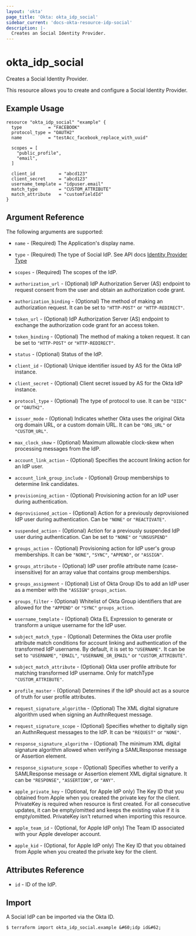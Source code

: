 ```yaml
---
layout: 'okta'
page_title: 'Okta: okta_idp_social'
sidebar_current: 'docs-okta-resource-idp-social'
description: |-
  Creates an Social Identity Provider.
---
```


# okta_idp_social

Creates a Social Identity Provider.

This resource allows you to create and configure a Social Identity Provider.

## Example Usage

```hcl
resource "okta_idp_social" "example" {
  type          = "FACEBOOK"
  protocol_type = "OAUTH2"
  name          = "testAcc_facebook_replace_with_uuid"

  scopes = [
    "public_profile",
    "email",
  ]

  client_id         = "abcd123"
  client_secret     = "abcd123"
  username_template = "idpuser.email"
  match_type        = "CUSTOM_ATTRIBUTE"
  match_attribute   = "customfieldId"
}
```

## Argument Reference

The following arguments are supported:

- `name` - (Required) The Application's display name.

- `type` - (Required) The type of Social IdP. See API docs [Identity Provider Type](https://developer.okta.com/docs/reference/api/idps/#identity-provider-type)

- `scopes` - (Required) The scopes of the IdP.

- `authorization_url` - (Optional) IdP Authorization Server (AS) endpoint to request consent from the user and obtain an authorization code grant.

- `authorization_binding` - (Optional) The method of making an authorization request. It can be set to `"HTTP-POST"` or `"HTTP-REDIRECT"`.

- `token_url` - (Optional) IdP Authorization Server (AS) endpoint to exchange the authorization code grant for an access token.

- `token_binding` - (Optional) The method of making a token request. It can be set to `"HTTP-POST"` or `"HTTP-REDIRECT"`.

- `status` - (Optional) Status of the IdP.

- `client_id` - (Optional) Unique identifier issued by AS for the Okta IdP instance.

- `client_secret` - (Optional) Client secret issued by AS for the Okta IdP instance.

- `protocol_type` - (Optional) The type of protocol to use. It can be `"OIDC"` or `"OAUTH2"`.

- `issuer_mode` - (Optional) Indicates whether Okta uses the original Okta org domain URL, or a custom domain URL. It can be `"ORG_URL"` or `"CUSTOM_URL"`.

- `max_clock_skew` - (Optional) Maximum allowable clock-skew when processing messages from the IdP.

- `account_link_action` - (Optional) Specifies the account linking action for an IdP user.

- `account_link_group_include` - (Optional) Group memberships to determine link candidates.

- `provisioning_action` - (Optional) Provisioning action for an IdP user during authentication.

- `deprovisioned_action` - (Optional) Action for a previously deprovisioned IdP user during authentication. Can be `"NONE"` or `"REACTIVATE"`.

- `suspended_action` - (Optional) Action for a previously suspended IdP user during authentication. Can be set to `"NONE"` or `"UNSUSPEND"`

- `groups_action` - (Optional) Provisioning action for IdP user's group memberships. It can be `"NONE"`, `"SYNC"`, `"APPEND"`, or `"ASSIGN"`.

- `groups_attribute` - (Optional) IdP user profile attribute name (case-insensitive) for an array value that contains group memberships.

- `groups_assignment` - (Optional) List of Okta Group IDs to add an IdP user as a member with the `"ASSIGN"` `groups_action`.

- `groups_filter` - (Optional) Whitelist of Okta Group identifiers that are allowed for the `"APPEND"` or `"SYNC"` `groups_action`.

- `username_template` - (Optional) Okta EL Expression to generate or transform a unique username for the IdP user.

- `subject_match_type` - (Optional) Determines the Okta user profile attribute match conditions for account linking and authentication of the transformed IdP username. By default, it is set to `"USERNAME"`. It can be set to `"USERNAME"`, `"EMAIL"`, `"USERNAME_OR_EMAIL"` or `"CUSTOM_ATTRIBUTE"`.

- `subject_match_attribute` - (Optional) Okta user profile attribute for matching transformed IdP username. Only for matchType `"CUSTOM_ATTRIBUTE"`.

- `profile_master` - (Optional) Determines if the IdP should act as a source of truth for user profile attributes.

- `request_signature_algorithm` - (Optional) The XML digital signature algorithm used when signing an AuthnRequest message.

- `request_signature_scope` - (Optional) Specifies whether to digitally sign an AuthnRequest messages to the IdP. It can be `"REQUEST"` or `"NONE"`.

- `response_signature_algorithm` - (Optional) The minimum XML digital signature algorithm allowed when verifying a SAMLResponse message or Assertion element.

- `response_signature_scope` - (Optional) Specifies whether to verify a SAMLResponse message or Assertion element XML digital signature. It can be `"RESPONSE"`, `"ASSERTION"`, or `"ANY"`.

- `apple_private_key` - (Optional, for Apple IdP only) The Key ID that you obtained from Apple when you created the private 
key for the client. PrivateKey is required when resource is first created. For all consecutive updates, it can be empty/omitted 
and keeps the existing value if it is empty/omitted. PrivateKey isn't returned when importing this resource.

- `apple_team_id` - (Optional, for Apple IdP only) The Team ID associated with your Apple developer account.

- `apple_kid` - (Optional, for Apple IdP only) The Key ID that you obtained from Apple when you created the private key for the client.

## Attributes Reference

- `id` - ID of the IdP.

## Import

A Social IdP can be imported via the Okta ID.

```
$ terraform import okta_idp_social.example &#60;idp id&#62;
```
